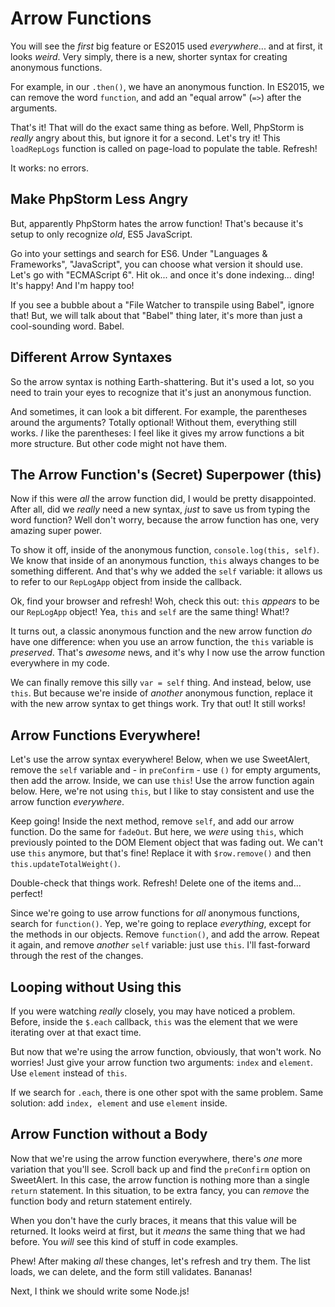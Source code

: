 # Arrow Functions

You will see the *first* big feature or ES2015 used *everywhere*... and at first,
it looks *weird*. Very simply, there is a new, shorter syntax for creating anonymous
functions.

For example, in our `.then()`, we have an anonymous function. In ES2015, we can
remove the word `function`, and add an "equal arrow" (`=>`) after the arguments.

That's it! That will do the exact same thing as before. Well, PhpStorm is *really*
angry about this, but ignore it for a second. Let's try it! This `loadRepLogs`
function is called on page-load to populate the table. Refresh!

It works: no errors.

## Make PhpStorm Less Angry

But, apparently PhpStorm hates the arrow function! That's because it's setup to
only recognize *old*, ES5 JavaScript.

Go into your settings and search for ES6. Under "Languages & Frameworks", "JavaScript",
you can choose what version it should use. Let's go with "ECMAScript 6". Hit ok...
and once it's done indexing... ding! It's happy! And I'm happy too!

If you see a bubble about a "File Watcher to transpile using Babel", ignore that!
But, we will talk about that "Babel" thing later, it's more than just a cool-sounding
word. Babel.

## Different Arrow Syntaxes

So the arrow syntax is nothing Earth-shattering. But it's used a lot, so you need
to train your eyes to recognize that it's just an anonymous function.

And sometimes, it can look a bit different. For example, the parentheses around
the arguments? Totally optional! Without them, everything still works. *I* like
the parentheses: I feel like it gives my arrow functions a bit more structure. But
other code might not have them.

## The Arrow Function's (Secret) Superpower (this)

Now if this were *all* the arrow function did, I would be pretty disappointed. After
all, did we *really* need a new syntax, *just* to save us from typing the word function?
Well don't worry, because the arrow function has one, very amazing super power.

To show it off, inside of the anonymous function, `console.log(this, self)`. We
know that inside of an anonymous function, `this` always changes to be something
different. And that's why we added the `self` variable: it allows us to refer to
our `RepLogApp` object from inside the callback.

Ok, find your browser and refresh! Woh, check this out: `this` *appears* to be our
`RepLogApp` object! Yea, `this` and `self` are the same thing! What!?

It turns out, a classic anonymous function and the new arrow function *do* have
one difference: when you use an arrow function, the `this` variable is *preserved*.
That's *awesome* news, and it's why I now use the arrow function everywhere in my
code.

We can finally remove this silly `var = self` thing. And instead, below, use `this`.
But because we're inside of *another* anonymous function, replace it with the new
arrow syntax to get things work. Try that out! It still works!

## Arrow Functions Everywhere!

Let's use the arrow syntax everywhere! Below, when we use SweetAlert, remove the
`self` variable and - in `preConfirm` - use `()` for empty arguments, then add the
arrow. Inside, we can use `this`! Use the arrow function again below. Here, we're
not using `this`, but I like to stay consistent and use the arrow function *everywhere*.

Keep going! Inside the next method, remove `self`, and add our arrow function. Do
the same for `fadeOut`. But here, we *were* using `this`, which previously pointed
to the DOM Element object that was fading out. We can't use `this` anymore, but that's
fine! Replace it with `$row.remove()` and then `this.updateTotalWeight()`.

Double-check that things work. Refresh! Delete one of the items and... perfect!

Since we're going to use arrow functions for *all* anonymous functions, search for
`function()`. Yep, we're going to replace *everything*, except for the methods
in our objects. Remove `function()`, and add the arrow. Repeat it again, and remove
*another* `self` variable: just use `this`. I'll fast-forward through the rest
of the changes.

## Looping without Using this

If you were watching *really* closely, you may have noticed a problem. Before,
inside the `$.each` callback, `this` was the element that we were iterating over
at that exact time.

But now that we're using the arrow function, obviously, that won't work. No worries!
Just give your arrow function two arguments: `index` and `element`. Use `element`
instead of `this`.

If we search for `.each`, there is one other spot with the same problem. Same solution:
add `index, element` and use `element` inside.

## Arrow Function without a Body

Now that we're using the arrow function everywhere, there's *one* more variation
that you'll see. Scroll back up and find the `preConfirm` option on SweetAlert.
In this case, the arrow function is nothing more than a single `return` statement.
In this situation, to be extra fancy, you can *remove* the function body and return
statement entirely.

When you don't have the curly braces, it means that this value will be returned.
It looks weird at first, but it *means* the same thing that we had before. You *will*
see this kind of stuff in code examples.

Phew! After making *all* these changes, let's refresh and try them. The list loads,
we can delete, and the form still validates. Bananas!

Next, I think we should write some Node.js!
